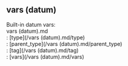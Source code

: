 ## vars (datum)    
Built-in datum vars:    
vars (datum).md    
:   [type](/vars (datum).md/type)    
:   [parent_type](/vars (datum).md/parent_type)    
:   [tag](/vars (datum).md/tag)    
:   [vars](/vars (datum).md/vars)  